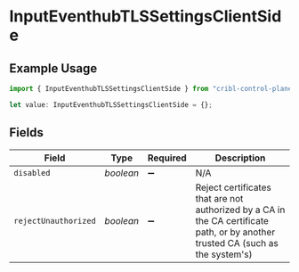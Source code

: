 # InputEventhubTLSSettingsClientSide

## Example Usage

```typescript
import { InputEventhubTLSSettingsClientSide } from "cribl-control-plane/models/operations";

let value: InputEventhubTLSSettingsClientSide = {};
```

## Fields

| Field                                                                                                                           | Type                                                                                                                            | Required                                                                                                                        | Description                                                                                                                     |
| ------------------------------------------------------------------------------------------------------------------------------- | ------------------------------------------------------------------------------------------------------------------------------- | ------------------------------------------------------------------------------------------------------------------------------- | ------------------------------------------------------------------------------------------------------------------------------- |
| `disabled`                                                                                                                      | *boolean*                                                                                                                       | :heavy_minus_sign:                                                                                                              | N/A                                                                                                                             |
| `rejectUnauthorized`                                                                                                            | *boolean*                                                                                                                       | :heavy_minus_sign:                                                                                                              | Reject certificates that are not authorized by a CA in the CA certificate path, or by another trusted CA (such as the system's) |